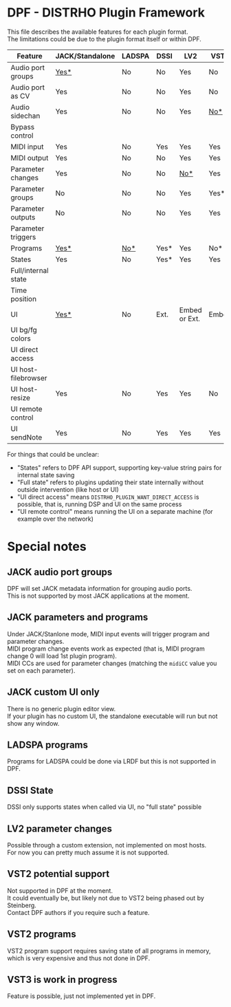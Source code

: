 # DPF - DISTRHO Plugin Framework

This file describes the available features for each plugin format.  
The limitations could be due to the plugin format itself or within DPF.

| Feature             | JACK/Standalone                                  | LADSPA                             | DSSI | LV2           | VST2   | VST3   |
|---------------------|--------------------------------------------------|------------------------------------|------|---------------|--------|--------|
| Audio port groups   | [Yes*](FEATURES.md#jack-audio-port-groups)       | No                                 | No   | Yes           | No     | No*    |
| Audio port as CV    | Yes                                              | No                                 | No   | Yes           | No     | [No*](#vst3-is-work-in-progress)  |
| Audio sidechan      | Yes                                              | No                                 | No   | Yes           | [No*](#vst2-potential-support)  | [No*](FEATURES.md#vst3-is-work-in-progress)  |
| Bypass control
| MIDI input          | Yes                                              | No                                 | Yes  | Yes           | Yes    | Yes    |
| MIDI output         | Yes                                              | No                                 | No   | Yes           | Yes    | Yes    |
| Parameter changes   | Yes                                              | No                                 | No   | [No*](FEATURES.md#lv2-parameter-changes)         | Yes    | Yes    |
| Parameter groups    | No                                               | No                                 | No   | Yes           | Yes*   | [No*](FEATURES.md#vst3-is-work-in-progress)  |
| Parameter outputs   | No                                               | No                                 | No   | Yes           | Yes    | [No*](FEATURES.md#vst3-is-work-in-progress)  |
| Parameter triggers  |
| Programs            | [Yes*](FEATURES.md#jack-parameters-and-programs) | [No*](FEATURES.md#ladspa-programs) | Yes* | Yes           | No*    | Yes    |
| States              | Yes                                              | No                                 | Yes* | Yes           | Yes    | Yes    |
| Full/internal state
| Time position
| UI                  | [Yes*](FEATURES.md#jack-custom-ui-only)          | No                                 | Ext. | Embed or Ext. | Embed  | Embed  |
| UI bg/fg colors
| UI direct access
| UI host-filebrowser
| UI host-resize      | Yes                                              | No                                 | Yes  | Yes           | No     | [No*](FEATURES.md#vst3-is-work-in-progress)  |
| UI remote control
| UI sendNote         | Yes                                              | No                                 | Yes  | Yes           | Yes    | Yes    |

For things that could be unclear:

- "States" refers to DPF API support, supporting key-value string pairs for internal state saving
- "Full state" refers to plugins updating their state internally without outside intervention (like host or UI)
- "UI direct access" means `DISTRHO_PLUGIN_WANT_DIRECT_ACCESS` is possible, that is, running DSP and UI on the same process
- "UI remote control" means running the UI on a separate machine (for example over the network)

# Special notes

## JACK audio port groups

DPF will set JACK metadata information for grouping audio ports.  
This is not supported by most JACK applications at the moment.

## JACK parameters and programs

Under JACK/Stanlone mode, MIDI input events will trigger program and parameter changes.  
MIDI program change events work as expected (that is, MIDI program change 0 will load 1st plugin program).  
MIDI CCs are used for parameter changes (matching the `midiCC` value you set on each parameter).

## JACK custom UI only

There is no generic plugin editor view.  
If your plugin has no custom UI, the standalone executable will run but not show any window.

## LADSPA programs

Programs for LADSPA could be done via LRDF but this is not supported in DPF.

## DSSI State

DSSI only supports states when called via UI, no "full state" possible

## LV2 parameter changes

Possible through a custom extension, not implemented on most hosts.  
For now you can pretty much assume it is not supported.

## VST2 potential support

Not supported in DPF at the moment.  
It could eventually be, but likely not due to VST2 being phased out by Steinberg.  
Contact DPF authors if you require such a feature.

## VST2 programs

VST2 program support requires saving state of all programs in memory, which is very expensive and thus not done in DPF.

## VST3 is work in progress

Feature is possible, just not implemented yet in DPF.
